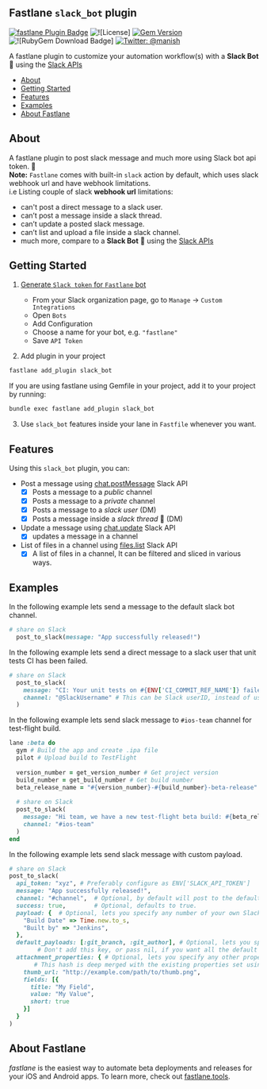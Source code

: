 ## Fastlane `slack_bot` plugin

[![fastlane Plugin Badge](https://rawcdn.githack.com/fastlane/fastlane/master/fastlane/assets/plugin-badge.svg)](https://rubygems.org/gems/fastlane-plugin-slack_bot) 
![![License]](https://img.shields.io/badge/license-MIT-green.svg?style=flat) 
[![Gem Version](https://badge.fury.io/rb/fastlane-plugin-slack_bot.svg)](https://badge.fury.io/rb/fastlane-plugin-slack_bot) 
![![RubyGem Download Badge]](https://ruby-gem-downloads-badge.herokuapp.com/fastlane-plugin-slack_bot?type=total) 
[![Twitter: @manish](https://img.shields.io/badge/contact-@manish-blue.svg?style=flat)](https://twitter.com/manish_rathi_)

A fastlane plugin to customize your automation workflow(s) with a **Slack Bot** 🤖 using the [Slack APIs](https://api.slack.com/) 

- [About](#about)
- [Getting Started](#getting-started)
- [Features](#features)
- [Examples](#examples)
- [About Fastlane](#about-fastlane)

## About

A fastlane plugin to post slack message and much more using Slack bot api token. 🚀\
**Note:** `Fastlane` comes with built-in `slack` action by default, which uses slack webhook url and have webhook limitations.  
i.e Listing couple of slack **webhook url** limitations:
- can't post a direct message to a slack user.
- can’t post a message inside a slack thread.
- can’t update a posted slack message.
- can’t list and upload a file inside a slack channel.
- much more, compare to a **Slack Bot** 🤖 using the [Slack APIs](https://api.slack.com/) 

## Getting Started

1. [Generate `Slack token` for `Fastlane` bot](https://slack.com/intl/en-nl/help/articles/115005265703-Create-a-bot-for-your-workspace)
    - From your Slack organization page, go to `Manage` -> `Custom Integrations`
    - Open `Bots`
    - Add Configuration
    - Choose a name for your bot, e.g. `"fastlane"`
    - Save `API Token`

2. Add plugin in your project

```bash
fastlane add_plugin slack_bot
```
If you are using fastlane using Gemfile in your project, add it to your project by running:
```bash
bundle exec fastlane add_plugin slack_bot 
```

3. Use `slack_bot` features inside your lane in `Fastfile` whenever you want.

## Features
Using this `slack_bot` plugin, you can:

- Post a message using [chat.postMessage](https://api.slack.com/methods/chat.postMessage) Slack API
  - [x] Posts a message to a _public_ channel
  - [x] Posts a message to a _private_ channel
  - [x] Posts a message to a _slack user_ (DM)
  - [x] Posts a message inside a _slack thread_ 🧵  (DM)

- Update a message using [chat.update](https://api.slack.com/methods/chat.update) Slack API
  - [x] updates a message in a channel

- List of files in a channel using [files.list](https://api.slack.com/methods/files.list) Slack API
  - [x] A list of files in a channel, It can be filtered and sliced in various ways.

## Examples

In the following example lets send a message to the default slack bot channel.

```ruby
# share on Slack
  post_to_slack(message: "App successfully released!")
```

In the following example lets send a direct message to a slack user that unit tests CI has been failed.

```ruby
# share on Slack
  post_to_slack(
    message: "CI: Your unit tests on #{ENV['CI_COMMIT_REF_NAME']} failed",
    channel: "@SlackUsername" # This can be Slack userID, instead of username i.e @UXXXXX
  )
```

In the following example lets send slack message to `#ios-team` channel for test-flight build.

```ruby
lane :beta do
  gym # Build the app and create .ipa file
  pilot # Upload build to TestFlight
  
  version_number = get_version_number # Get project version
  build_number = get_build_number # Get build number
  beta_release_name = "#{version_number}-#{build_number}-beta-release"
  
  # share on Slack
  post_to_slack(
    message: "Hi team, we have a new test-flight beta build: #{beta_release_name}",
    channel: "#ios-team"
  )
end
```

In the following example lets send slack message with custom payload.

```ruby
# share on Slack
post_to_slack(
  api_token: "xyz", # Preferably configure as ENV['SLACK_API_TOKEN']
  message: "App successfully released!",
  channel: "#channel",  # Optional, by default will post to the default channel configured for the Slack Bot.
  success: true,        # Optional, defaults to true.
  payload: {  # Optional, lets you specify any number of your own Slack attachments.
    "Build Date" => Time.new.to_s,
    "Built by" => "Jenkins",
  },
  default_payloads: [:git_branch, :git_author], # Optional, lets you specify an allowlist of default payloads to include. Pass an empty array to suppress all the default payloads.
        # Don't add this key, or pass nil, if you want all the default payloads. The available default payloads are: `lane`, `test_result`, `git_branch`, `git_author`, `last_git_commit`, `last_git_commit_hash`.
  attachment_properties: { # Optional, lets you specify any other properties available for attachments in the slack API (see https://api.slack.com/docs/attachments).
       # This hash is deep merged with the existing properties set using the other properties above. This allows your own fields properties to be appended to the existing fields that were created using the `payload` property for instance.
    thumb_url: "http://example.com/path/to/thumb.png",
    fields: [{
      title: "My Field",
      value: "My Value",
      short: true
    }]
  }
)
```

## About Fastlane

_fastlane_ is the easiest way to automate beta deployments and releases for your iOS and Android apps. To learn more, check out [fastlane.tools](https://fastlane.tools).
